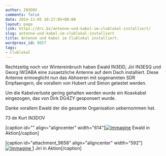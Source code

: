 ```yaml
---
author: IN3DOV
comments: false
date: 2014-11-05 10:27:05+00:00
layout: page
link: https://drc.bz/antenne-und-kabel-im-clublokal-installiert/
slug: antenne-und-kabel-im-clublokal-installiert
title: Antenne und Kabel im Clublokal installiert.
wordpress_id: 9657
tags:
- Clublokal
---
```


Rechtzeitig noch vor Wintereinbruch haben Ewald IN3EID, Jiri IN3ESQ und Georg IW3ABA eine zusaetzliche Antenne auf dem Dach installiert. Diese Antenne ermoeglicht nun das Abhoeren mit sogenannten SDR Empfaengern, die vorallem von Hubert und Simon getestet werden.

Um die Kabelverluste gering gehalten werden wurde ein Koaxkabel eingezogen, das von Dirk DG4ZY gesponsert wurde.

Danke vorallem Ewald der die gesamte Organisation uebernommen hat.

73 de Kurt IN3DOV

[caption id="" align="aligncenter" width="614"][![Immagine](https://drc.bz/wp-content/uploads/2014/11/Immagine.jpg)](https://drc.bz/wp-content/uploads/2014/11/Immagine.jpg) Ewald in Aktion[/caption]









[caption id="attachment_9658" align="aligncenter" width="592"][![Immagine 1](https://drc.bz/wp-content/uploads/2014/11/Immagine-1.jpg)](https://drc.bz/wp-content/uploads/2014/11/Immagine-1.jpg) Jiri in Aktion[/caption]
